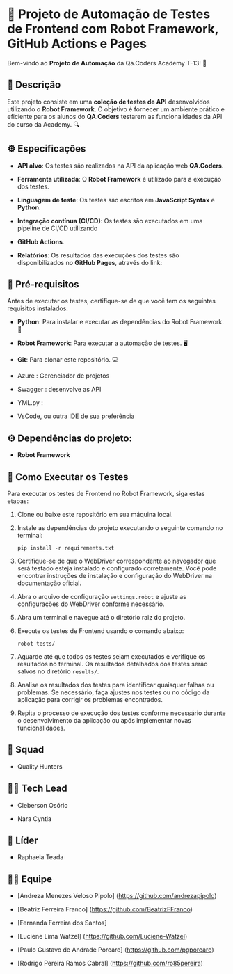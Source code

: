# 🚀 Projeto de Automação de Testes de Frontend com Robot Framework, GitHub Actions e Pages



Bem-vindo ao **Projeto de Automação** da Qa.Coders Academy T-13! 🎉



## 📜 Descrição



Este projeto consiste em uma **coleção de testes de API** desenvolvidos utilizando o **Robot Framework**. O objetivo é fornecer um ambiente prático e eficiente para os alunos do **QA.Coders** testarem as funcionalidades da API do curso da Academy. 🔍



## ⚙️ Especificações



- **API alvo**: Os testes são realizados na API da aplicação web **QA.Coders**.

- **Ferramenta utilizada**: O **Robot Framework** é utilizado para a execução dos testes.

- **Linguagem de teste**: Os testes são escritos em **JavaScript Syntax** e **Python**.

- **Integração contínua (CI/CD)**: Os testes são executados em uma pipeline de CI/CD utilizando 

- **GitHub Actions**.

- **Relatórios**: Os resultados das execuções dos testes são disponibilizados no **GitHub Pages**, através do link: 



## 🔧 Pré-requisitos



Antes de executar os testes, certifique-se de que você tem os seguintes requisitos instalados:



- **Python**: Para instalar e executar as dependências do Robot Framework. 🐍

- **Robot Framework**: Para executar a automação de testes. 🖥️

- **Git**: Para clonar este repositório. 💻

- Azure : Gerenciador de projetos
  
- Swagger : desenvolve as API

- YML.py : 

- VsCode, ou outra IDE de sua preferência



## ⚙️ Dependências do projeto:



- **Robot Framework**



## 📝 Como Executar os Testes



Para executar os testes de Frontend no Robot Framework, siga estas etapas:

1. Clone ou baixe este repositório em sua máquina local.

2. Instale as dependências do projeto executando o seguinte comando no terminal:

    ```
    pip install -r requirements.txt
    ```

3. Certifique-se de que o WebDriver correspondente ao navegador que será testado esteja instalado e configurado corretamente. Você pode encontrar instruções de instalação e configuração do WebDriver na documentação oficial.

4. Abra o arquivo de configuração `settings.robot` e ajuste as configurações do WebDriver conforme necessário.

5. Abra um terminal e navegue até o diretório raiz do projeto.

6. Execute os testes de Frontend usando o comando abaixo:

    ```
    robot tests/
    ```

7. Aguarde até que todos os testes sejam executados e verifique os resultados no terminal. Os resultados detalhados dos testes serão salvos no diretório `results/`.

8. Analise os resultados dos testes para identificar quaisquer falhas ou problemas. Se necessário, faça ajustes nos testes ou no código da aplicação para corrigir os problemas encontrados.

9. Repita o processo de execução dos testes conforme necessário durante o desenvolvimento da aplicação ou após implementar novas funcionalidades.





## 👥 Squad

- Quality Hunters



## 👩‍💻 Tech Lead

- Cleberson Osório

- Nara Cyntia



## 👑 Líder

- Raphaela Teada



## 👨‍💻 Equipe

- [Andreza Menezes Veloso Pipolo]   (https://github.com/andrezapipolo)

- [Beatriz Ferreira Franco]    (https://github.com/BeatrizFFranco)

- [Fernanda Ferreira dos Santos] 

- [Luciene Lima Watzel] (https://github.com/Luciene-Watzel)

- [Paulo Gustavo de Andrade Porcaro] (https://github.com/pgporcaro)

- [Rodrigo Pereira Ramos Cabral] (https://github.com/ro85pereira)
